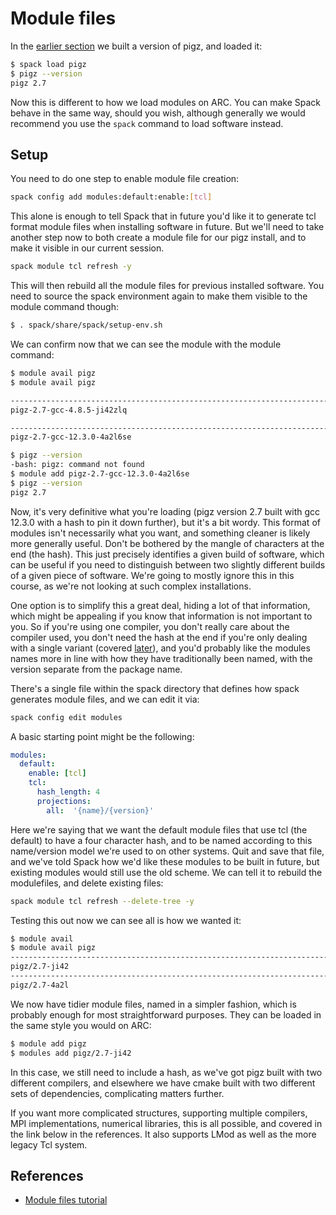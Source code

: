 # Module files

In the [earlier section](testinstall) we built a version of pigz, and loaded it:

```bash
$ spack load pigz
$ pigz --version
pigz 2.7
```

Now this is different to how we load modules on ARC.  You can make Spack behave
in the same way, should you wish, although generally we would recommend you use
the `spack` command to load software instead.

## Setup

You need to do one step to enable module file creation:

```bash
spack config add modules:default:enable:[tcl]
```

This alone is enough to tell Spack that in future you'd like it to generate tcl
format module files when installing software in future.  But we'll need to take
another step now to both create a module file for our pigz install, and to make
it visible in our current session.

```bash
spack module tcl refresh -y
```

This will then rebuild all the module files for previous installed software.
You need to source the spack environment again to make them visible to the
module command though:

```bash
$ . spack/share/spack/setup-env.sh
```

We can confirm now that we can see the module with the module command:

```bash
$ module avail pigz
$ module avail pigz

--------------------------------------------------------------------------- /tmp/me/spack/share/spack/modules/linux-centos7-haswell ----------------------------------------------------------------------------
pigz-2.7-gcc-4.8.5-ji42zlq

------------------------------------------------------------------------ /tmp/me/spack/share/spack/modules/linux-centos7-skylake_avx512 ------------------------------------------------------------------------
pigz-2.7-gcc-12.3.0-4a2l6se

$ pigz --version
-bash: pigz: command not found
$ module add pigz-2.7-gcc-12.3.0-4a2l6se
$ pigz --version
pigz 2.7
```

Now, it's very definitive what you're loading (pigz version 2.7 built with gcc
12.3.0 with a hash to pin it down further), but it's a bit wordy.  This format
of modules isn't necessarily what you want, and something cleaner is likely
more generally useful.  Don't be bothered by the mangle of characters at the
end (the hash).  This just precisely identifies a given build of software,
which can be useful if you need to distinguish between two slightly different
builds of a given piece of software.  We're going to mostly ignore this in this
course, as we're not looking at such complex installations.

One option is to simplify this a great deal, hiding a lot of that information,
which might be appealing if you know that information is not important to you.
So if you're using one compiler, you don't really care about the compiler used,
you don't need the hash at the end if you're only dealing with a single variant
(covered [later](advanced:spack:variants)), and you'd probably like the modules
names more in line with how they have traditionally been named, with the
version separate from the package name.

There's a single file within the spack directory that defines how spack
generates module files, and we can edit it via:

```bash
spack config edit modules
```

A basic starting point might be the following:

```yaml
modules:
  default:
    enable: [tcl]
    tcl:
      hash_length: 4
      projections:
        all:  '{name}/{version}'
```

Here we're saying that we want the default module files that use tcl (the
default) to have a four character hash, and to be named according to this
name/version model we're used to on other systems.  Quit and save that file,
and we've told Spack how we'd like these modules to be built in future, but
existing modules would still use the old scheme.  We can tell it to rebuild the
modulefiles, and delete existing files:

```bash
spack module tcl refresh --delete-tree -y
```

Testing this out now we can see all is how we wanted it:

```bash
$ module avail
$ module avail pigz
--------------------------------------------------------------------------- /tmp/me/spack/share/spack/modules/linux-centos7-haswell ----------------------------------------------------------------------------
pigz/2.7-ji42
------------------------------------------------------------------------ /tmp/me/spack/share/spack/modules/linux-centos7-skylake_avx512 ------------------------------------------------------------------------
pigz/2.7-4a2l
```

We now have tidier module files, named in a simpler fashion, which is probably
enough for most straightforward purposes.  They can be loaded in the same style
you would on ARC:

```bash
$ module add pigz
$ modules add pigz/2.7-ji42
```

In this case, we still need to include a hash, as we've got pigz built with two
different compilers, and elsewhere we have cmake built with two different sets
of dependencies, complicating matters further.

If you want more complicated structures, supporting multiple compilers, MPI
implementations, numerical libraries, this is all possible, and covered in the
link below in the references.  It also supports LMod as well as the more legacy
Tcl system.

## References

- [Module files tutorial](https://spack-tutorial.readthedocs.io/en/latest/tutorial_modules.html)
